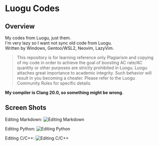 # Luogu Codes

## Overview

My codes from Luogu, just them.  
I'm very lazy so I want not sync old code from Luogu.  
Written by Windows, Gentoo/WSL2, Neovim, LazyVim.

> This repository is for learning reference only
> Plagiarism and copying of my code in order to achieve the goal of boosting AC rate/AC quantity or other purposes are strictly prohibited in Luogu.
> Luogu attaches great importance to academic integrity. Such behavior will result in you becoming a cheater. Please refer to the Luogu Community Rules for specific details.

**My compiler is Clang 20.0, so something might be wrong**.

## Screen Shots

Editing Markdown:
![Editing Markdown](https://cdn.luogu.com.cn/upload/image_hosting/vgbroe9c.png)

Editing Python:
![Editing Python](https://cdn.luogu.com.cn/upload/image_hosting/3j419kwr.png)

Editing C/C++:
![Editing C/C++](https://cdn.luogu.com.cn/upload/image_hosting/)
